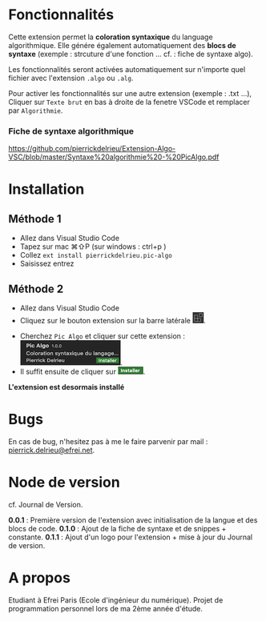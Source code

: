 # Fonctionnalités 
Cette extension permet la **coloration syntaxique** du language algorithmique. Elle génére également automatiquement des **blocs de syntaxe** (exemple : strcuture d'une fonction ... cf. : fiche de syntaxe algo).

Les fonctionnalités seront activées automatiquement sur n'importe quel fichier avec l'extension `.algo` ou `.alg`.

Pour activer les fonctionnalités sur une autre extension (exemple : .txt ...), Cliquer sur `Texte brut` en bas à droite de la fenetre VSCode et remplacer par `Algorithmie`.
 
### **Fiche de syntaxe algorithmique**
https://github.com/pierrickdelrieu/Extension-Algo-VSC/blob/master/Syntaxe%20algorithmie%20-%20PicAlgo.pdf

# Installation
## Méthode 1
* Allez dans Visual Studio Code
* Tapez sur mac ⌘⇧P (sur windows : ctrl+p )
* Collez `ext install pierrickdelrieu.pic-algo`
* Saisissez entrez

## Méthode 2
* Allez dans Visual Studio Code
* Cliquez sur le bouton extension sur la barre latérale ![extension](images/extension.png).
- Cherchez `Pic Algo` et cliquer sur cette extension :  ![ext-picalgo](images/ext-picalgo.png).
- Il suffit ensuite de cliquer sur ![install](images/install.png).

**L'extension est desormais installé** 


# Bugs
En cas de bug, n'hesitez pas à me le faire parvenir par mail : pierrick.delrieu@efrei.net.

 
# Node de version
cf. Journal de Version.  

**0.0.1** : Première version de l'extension avec initialisation de la langue et des blocs de code.
**0.1.0** : Ajout de la fiche de syntaxe et de snippes + constante.
**0.1.1** : Ajout d'un logo pour l'extension + mise à jour du Journal de version.


# A propos
Etudiant à Efrei Paris (Ecole d'ingénieur du numérique). Projet de programmation personnel lors de ma 2ème année d'étude.